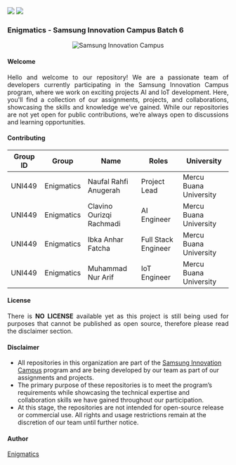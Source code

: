 <div align=justify>
  <img src="https://img.shields.io/badge/Enigmatics-051030?"/>
  <img src="https://img.shields.io/badge/Markdown-%23000000.svg?&logo=markdown&logoColor=white"/>
</div>

### Enigmatics - Samsung Innovation Campus Batch 6

<div align=center>
  <img alt="Samsung Innovation Campus" src="https://github.com/user-attachments/assets/01ee85b3-3e43-4de5-b131-836bd523e509" />
</div>

#### Welcome

<p align=justify>
Hello and welcome to our repository! We are a passionate team of developers currently participating in the Samsung Innovation Campus program, where we work on exciting projects AI and IoT development. Here, you'll find a collection of our assignments, projects, and collaborations, showcasing the skills and knowledge we’ve gained. While our repositories are not yet open for public contributions, we’re always open to discussions and learning opportunities.
</p>

#### Contributing

<div align=center>

| Group ID | Group | Name | Roles | University |
|---|---|---|---|---|
| UNI449 | Enigmatics | Naufal Rahfi Anugerah | Project Lead | Mercu Buana University |
| UNI449 | Enigmatics | Clavino Ourizqi Rachmadi | AI Engineer | Mercu Buana University |
| UNI449 | Enigmatics | Ibka Anhar Fatcha | Full Stack Engineer | Mercu Buana University |
| UNI449 | Enigmatics | Muhammad Nur Arif | IoT Engineer | Mercu Buana University |

</div>

#### License

<p align=justify>
There is <b>NO LICENSE</b> available yet as this project is still being used for purposes that cannot be published as open source, therefore please read the disclaimer section.
</p>

#### Disclaimer  

- All repositories in this organization are part of the [Samsung Innovation Campus](https://csr.samsung.com/en/main.do) program and are being developed by our team as part of our assignments and projects.  
- The primary purpose of these repositories is to meet the program’s requirements while showcasing the technical expertise and collaboration skills we have gained throughout our participation.  
- At this stage, the repositories are not intended for open-source release or commercial use. All rights and usage restrictions remain at the discretion of our team until further notice.

#### Author

[Enigmatics](https://github.com/rahfianugerah/enigmatics)
